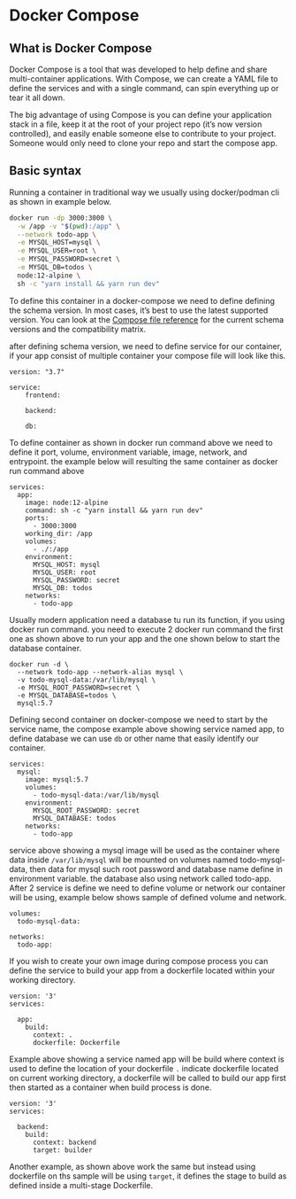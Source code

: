 # Docker Compose

## What is Docker Compose

Docker Compose is a tool that was developed to help define and share multi-container applications. With Compose, we can create a YAML file to define the services and with a single command, can spin everything up or tear it all down.

The big advantage of using Compose is you can define your application stack in a file, keep it at the root of your project repo (it’s now version controlled), and easily enable someone else to contribute to your project. Someone would only need to clone your repo and start the compose app.

## Basic syntax

Running a container in traditional way we usually using docker/podman cli as shown in example below.

```bash
docker run -dp 3000:3000 \
  -w /app -v "$(pwd):/app" \
  --network todo-app \
  -e MYSQL_HOST=mysql \
  -e MYSQL_USER=root \
  -e MYSQL_PASSWORD=secret \
  -e MYSQL_DB=todos \
  node:12-alpine \
  sh -c "yarn install && yarn run dev"
```

To define this container in a docker-compose we need to define defining the schema version. In most cases, it’s best to use the latest supported version. You can look at the [Compose file reference](https://docs.docker.com/compose/compose-file/) for the current schema versions and the compatibility matrix.

after defining schema version, we need to define service for our container, if your app consist of multiple container your compose file will look like this.

```docker-compose
version: "3.7"

service:
    frontend:

    backend:

    db:
```

To define container as shown in docker run command above we need to define it port, volume, environment variable, image, network, and entrypoint. the example below will resulting the same container as docker run command above

```docker-compose
services:
  app:
    image: node:12-alpine
    command: sh -c "yarn install && yarn run dev"
    ports:
      - 3000:3000
    working_dir: /app
    volumes:
      - ./:/app
    environment:
      MYSQL_HOST: mysql
      MYSQL_USER: root
      MYSQL_PASSWORD: secret
      MYSQL_DB: todos
    networks:
      - todo-app
```

Usually modern application need a database tu run its function, if you using docker run command. you need to execute 2 docker run command the first one as shown above to run your app and the one shown below to start the database container.

```docker-compose
docker run -d \
  --network todo-app --network-alias mysql \
  -v todo-mysql-data:/var/lib/mysql \
  -e MYSQL_ROOT_PASSWORD=secret \
  -e MYSQL_DATABASE=todos \
  mysql:5.7
```

Defining second container on docker-compose we need to start by the service name, the compose example above showing service named app, to define database we can use `db` or other name that easily identify our container.

```docker-compose
services:
  mysql:
    image: mysql:5.7
    volumes:
      - todo-mysql-data:/var/lib/mysql
    environment:
      MYSQL_ROOT_PASSWORD: secret
      MYSQL_DATABASE: todos
    networks:
      - todo-app
```

service above showing a mysql image will be used as the container where data inside `/var/lib/mysql` will be mounted on volumes named todo-mysql-data, then data for mysql such root password and database name define in environment variable. the database also using network called todo-app.
After 2 service is define we need to define volume or network our container will be using, example below shows sample of defined volume and network.

```docker-compose
volumes:
  todo-mysql-data:

networks:
  todo-app:
```

If you wish to create your own image during compose process you can define the service to build your app from a dockerfile located within your working directory.

```docker-compose
version: '3'
services:

  app:
    build:
      context: .
      dockerfile: Dockerfile
```

Example above showing a service named app will be build where context is used to define the location of your dockerfile `.` indicate dockerfile located on current working directory, a dockerfile will be called to build our app first then started as a container when build process is done.

```docker-compose
version: '3'
services:

  backend:
    build:
      context: backend
      target: builder
```

Another example, as shown above work the same but instead using dockerfile on ths sample will be using `target`, it defines the stage to build as defined inside a multi-stage Dockerfile.

